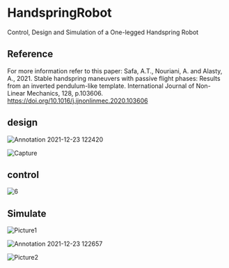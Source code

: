 # HandspringRobot
Control, Design and Simulation of a One-legged Handspring Robot

## Reference
For more information refer to this paper: Safa, A.T., Nouriani, A. and Alasty, A., 2021. Stable handspring maneuvers with passive flight phases: Results from an inverted pendulum-like template. International Journal of Non-Linear Mechanics, 128, p.103606. https://doi.org/10.1016/j.ijnonlinmec.2020.103606

## design
![Annotation 2021-12-23 122420](https://user-images.githubusercontent.com/73147643/147278824-6d24ade9-40e4-4b0b-9ca0-0a6c6cc10b9d.jpg)

![Capture](https://user-images.githubusercontent.com/73147643/147278773-160de4bc-e3c2-49c3-91a6-ea51534dfa81.JPG)

## control
![6](https://user-images.githubusercontent.com/73147643/147278780-b1a061ae-17d4-4b9a-ab91-6b6bbf6c5f51.JPG)

## Simulate
![Picture1](https://user-images.githubusercontent.com/73147643/147278953-5c77530d-8bfa-49d4-90ab-18529dfdaec8.png)

![Annotation 2021-12-23 122657](https://user-images.githubusercontent.com/73147643/147279069-2572815f-3346-4add-86d5-56ad003bf67d.jpg)

![Picture2](https://user-images.githubusercontent.com/73147643/147279070-288d3af8-d826-415d-9394-62fcb8a292cc.jpg)
